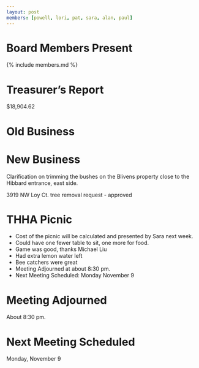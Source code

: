 ```yaml
---
layout: post
members: [powell, lori, pat, sara, alan, paul]
---
```

# Board Members Present
{% include members.md %}

# Treasurer’s Report
$18,904.62

# Old Business


# New Business

Clarification on trimming the bushes on the Blivens property close to the Hibbard entrance, east side.

3919 NW Loy Ct. tree removal request - approved

# THHA Picnic

* Cost of the picnic will be calculated and presented by Sara next  week.
* Could have one fewer table to sit, one more for food.
* Game was good, thanks Michael Liu
* Had extra lemon water left
* Bee catchers were great
* Meeting Adjourned at about 8:30 pm.
* Next Meeting Scheduled:  Monday November 9

# Meeting Adjourned
About 8:30 pm.

# Next Meeting Scheduled
Monday, November 9
